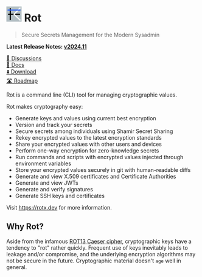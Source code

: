 # <img alt=logo src=rot.png width=40px> Rot

> Secure Secrets Management for the Modern Sysadmin

**Latest Release Notes: [v2024.11](https://rotx.dev/blog/whats-new-202411/)**

[:speech_balloon: Discussions](https://github.com/candiddev/rot/discussions)\
[:book: Docs](https://rotx.dev/docs/)\
[:arrow_down: Download](https://rotx.dev/docs/guides/install-rot/)\
[:motorway: Roadmap](https://github.com/orgs/candiddev/projects/6/views/31)


Rot is a command line (CLI) tool for managing cryptographic values.

Rot makes cryptography easy:

- Generate keys and values using current best encryption
- Version and track your secrets
- Secure secrets among individuals using Shamir Secret Sharing
- Rekey encrypted values to the latest encryption standards
- Share your encrypted values with other users and devices
- Perform one-way encryption for zero-knowledge secrets
- Run commands and scripts with encrypted values injected through environment variables
- Store your encrypted values securely in git with human-readable diffs
- Generate and view X.509 certificates and Certificate Authorities
- Generate and view JWTs
- Generate and verify signatures
- Generate SSH keys and certificates

Visit https://rotx.dev for more information.

## Why Rot?

Aside from the infamous [ROT13 Caeser cipher](https://en.wikipedia.org/wiki/ROT13), cryptographic keys have a tendency to "rot" rather quickly.  Frequent use of keys inevitably leads to leakage and/or compromise, and the underlying encryption algorithms may not be secure in the future.  Cryptographic material doesn't `age` well in general.
